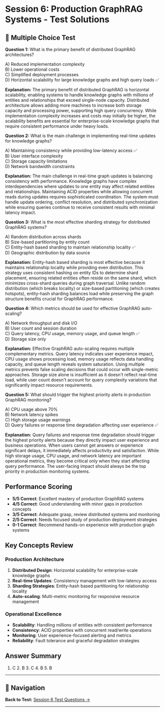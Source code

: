 # Session 6: Production GraphRAG Systems - Test Solutions

## 📝 Multiple Choice Test

**Question 1:** What is the primary benefit of distributed GraphRAG architectures?  

A) Reduced implementation complexity  
B) Lower operational costs  
C) Simplified deployment processes  
D) Horizontal scalability for large knowledge graphs and high query loads ✅  

**Explanation:** The primary benefit of distributed GraphRAG is horizontal scalability, enabling systems to handle knowledge graphs with millions of entities and relationships that exceed single-node capacity. Distributed architecture allows adding more machines to increase both storage capacity and processing power, supporting high query concurrency. While implementation complexity increases and costs may initially be higher, the scalability benefits are essential for enterprise-scale knowledge graphs that require consistent performance under heavy loads.

**Question 2:** What is the main challenge in implementing real-time updates for knowledge graphs?  

A) Maintaining consistency while providing low-latency access ✅  
B) User interface complexity  
C) Storage capacity limitations  
D) Network bandwidth constraints  

**Explanation:** The main challenge in real-time graph updates is balancing consistency with performance. Knowledge graphs have complex interdependencies where updates to one entity may affect related entities and relationships. Maintaining ACID properties while allowing concurrent reads during updates requires sophisticated coordination. The system must handle update ordering, conflict resolution, and distributed synchronization while ensuring queries continue to receive consistent results with minimal latency impact.

**Question 3:** What is the most effective sharding strategy for distributed GraphRAG systems?  

A) Random distribution across shards  
B) Size-based partitioning by entity count  
C) Entity-hash based sharding to maintain relationship locality ✅  
D) Geographic distribution by data source  

**Explanation:** Entity-hash based sharding is most effective because it maintains relationship locality while providing even distribution. This strategy uses consistent hashing on entity IDs to determine shard placement, ensuring related entities often reside on the same shard, which minimizes cross-shard queries during graph traversal. Unlike random distribution (which breaks locality) or size-based partitioning (which creates hotspots), entity-hash sharding balances load while preserving the graph structure benefits crucial for GraphRAG performance.

**Question 4:** Which metrics should be used for effective GraphRAG auto-scaling?  

A) Network throughput and disk I/O  
B) User count and session duration  
C) Query latency, CPU usage, memory usage, and queue length ✅  
D) Storage size only  

**Explanation:** Effective GraphRAG auto-scaling requires multiple complementary metrics. Query latency indicates user experience impact, CPU usage shows processing load, memory usage reflects data handling capacity, and queue length reveals system saturation. Using multiple metrics prevents false scaling decisions that could occur with single-metric approaches. Storage size alone is insufficient as it doesn't reflect real-time load, while user count doesn't account for query complexity variations that significantly impact resource requirements.

**Question 5:** What should trigger the highest priority alerts in production GraphRAG monitoring?  

A) CPU usage above 70%  
B) Network latency spikes  
C) High storage usage warnings  
D) Query failures or response time degradation affecting user experience ✅  

**Explanation:** Query failures and response time degradation should trigger the highest priority alerts because they directly impact user experience and business operations. When users cannot get answers or experience significant delays, it immediately affects productivity and satisfaction. While high storage usage, CPU usage, and network latency are important operational metrics, they become critical only when they start affecting query performance. The user-facing impact should always be the top priority in production monitoring systems.

## Performance Scoring

- **5/5 Correct**: Excellent mastery of production GraphRAG systems  
- **4/5 Correct**: Good understanding with minor gaps in production concepts  
- **3/5 Correct**: Adequate grasp, review distributed systems and monitoring  
- **2/5 Correct**: Needs focused study of production deployment strategies  
- **0-1 Correct**: Recommend hands-on experience with production graph systems  

## Key Concepts Review

### Production Architecture  
1. **Distributed Design**: Horizontal scalability for enterprise-scale knowledge graphs  
2. **Real-time Updates**: Consistency management with low-latency access  
3. **Sharding Strategies**: Entity-hash based partitioning for relationship locality  
4. **Auto-scaling**: Multi-metric monitoring for responsive resource management  

### Operational Excellence  
- **Scalability**: Handling millions of entities with consistent performance  
- **Consistency**: ACID properties with concurrent read/write operations  
- **Monitoring**: User experience-focused alerting and metrics  
- **Reliability**: Fault tolerance and graceful degradation strategies  

## Answer Summary  
1. C  2. B  3. C  4. B  5. B

---

## 🧭 Navigation

**Back to Test:** [Session 6 Test Questions →](Session6_*.md#multiple-choice-test)

---
